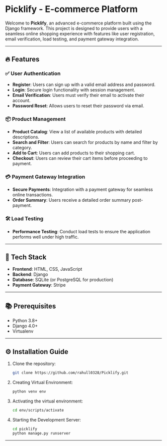 # Picklify - E-commerce Platform

Welcome to **Picklify**, an advanced e-commerce platform built using the Django framework. This project is designed to provide users with a seamless online shopping experience with features like user registration, email verification, load testing, and payment gateway integration.

---

## 🔥 Features

### ✅ User Authentication
- **Register**: Users can sign up with a valid email address and password.
- **Login**: Secure login functionality with session management.
- **Email Verification**: Users must verify their email to activate their account.
- **Password Reset**: Allows users to reset their password via email.

### 📦 Product Management
- **Product Catalog**: View a list of available products with detailed descriptions.
- **Search and Filter**: Users can search for products by name and filter by category.
- **Add to Cart**: Users can add products to their shopping cart.
- **Checkout**: Users can review their cart items before proceeding to payment.

### 💳 Payment Gateway Integration
- **Secure Payments**: Integration with a payment gateway for seamless online transactions.
- **Order Summary**: Users receive a detailed order summary post-payment.

### 🛠️ Load Testing
- **Performance Testing**: Conduct load tests to ensure the application performs well under high traffic.

---

## 🚀 Tech Stack

- **Frontend**: HTML, CSS, JavaScript
- **Backend**: Django
- **Database**: SQLite (or PostgreSQL for production)
- **Payment Gateway**: Stripe

---

## 📚 Prerequisites

- Python 3.8+
- Django 4.0+
- Virtualenv

---

## ⚙️ Installation Guide

1. Clone the repository:
   ```bash
   git clone https://github.com/rahull0328/Picklify.git

2. Creating Virtual Environment:
   ```bash
   python venv env
   
3. Activating the virtual environment:
   ```bash
   cd env/scripts/activate

4. Starting the Development Server:
   ```bash
   cd picklify
   python manage.py runserver

---
